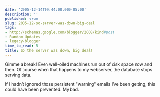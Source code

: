 ```yaml
---
date: '2005-12-14T09:44:00.000-05:00'
description: ''
published: true
slug: 2005-12-so-server-was-down-big-deal
tags:
- http://schemas.google.com/blogger/2008/kind#post
- Random Updates
- legacy-blogger
time_to_read: 5
title: So the server was down, big deal!
---
```


Gimme a break! Even well-oiled machines run out of disk space now and then. Of course when that happens to my webserver, the database stops serving data.

If I hadn't ignored those persistent "warning" emails I've been getting, this could have been prevented. My bad.